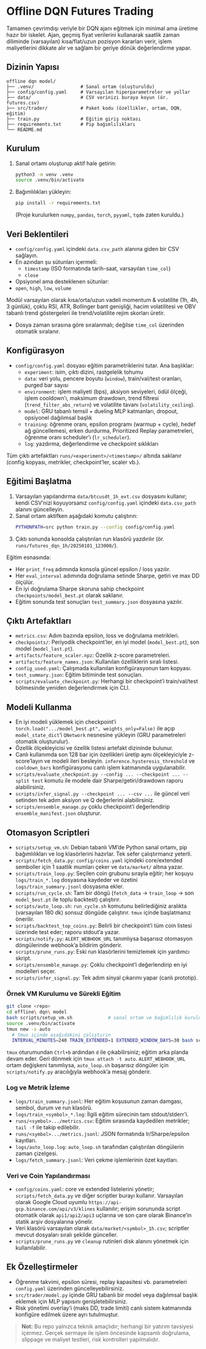 # Offline DQN Futures Trading

Tamamen çevrimdışı veriyle bir DQN ajanı eğitmek için minimal ama üretime hazır bir iskelet. Ajan, geçmiş fiyat verilerini kullanarak saatlik zaman diliminde (varsayılan) kısa/flat/uzun pozisyon kararları verir, işlem maliyetlerini dikkate alır ve sağlam bir geriye dönük değerlendirme yapar.

## Dizinin Yapısı

```
offline dqn model/
├── .venv/                 # Sanal ortam (oluşturuldu)
├── config/config.yaml     # Varsayılan hiperparametreler ve yollar
├── data/                  # CSV verinizi buraya koyun (ör. futures.csv)
├── src/trader/            # Paket kodu (özellikler, ortam, DQN, eğitim)
├── train.py               # Eğitim giriş noktası
├── requirements.txt       # Pip bağımlılıkları
└── README.md
```

## Kurulum

1. Sanal ortamı oluşturup aktif hale getirin:
   ```bash
   python3 -m venv .venv
   source .venv/bin/activate
   ```
2. Bağımlılıkları yükleyin:
   ```bash
   pip install -r requirements.txt
   ```
   (Proje kurulurken `numpy`, `pandas`, `torch`, `pyyaml`, `tqdm` zaten kuruldu.)

## Veri Beklentileri

- `config/config.yaml` içindeki `data.csv_path` alanına giden bir CSV sağlayın.
- En azından şu sütunları içermeli:
  - `timestamp` (ISO formatında tarih-saat, varsayılan `time_col`)
  - `close`
- Opsiyonel ama desteklenen sütunlar:
- `open`, `high`, `low`, `volume`

Modül varsayılan olarak kısa/orta/uzun vadeli momentum & volatilite (1h, 4h, 3 günlük), çoklu RSI, ATR, Bollinger bant genişliği, hacim volatilitesi ve OBV tabanlı trend göstergeleri ile trend/volatilite rejim skorları üretir.
- Dosya zaman sırasına göre sıralanmalı; değilse `time_col` üzerinden otomatik sıralanır.

## Konfigürasyon

- `config/config.yaml` dosyası eğitim parametriklerini tutar. Ana başlıklar:
  - `experiment`: isim, çıktı dizini, rastgelelik tohumu
  - `data`: veri yolu, pencere boyutu (`window`), train/val/test oranları, purged bar sayısı
  - `environment`: işlem maliyeti (bps), aksiyon seviyeleri, ödül ölçeği, işlem cooldown’ı, maksimum drawdown, trend filtresi (`trend_filter_abs_return`) ve volatilite tavanı (`volatility_ceiling`).
  - `model`: GRU tabanlı temsil + dueling MLP katmanları, dropout, opsiyonel dağılımsal başlık
  - `training`: öğrenme oranı, epsilon programı (warmup + cycle), hedef ağ güncellemesi, erken durdurma, Prioritized Replay parametreleri, öğrenme oranı scheduler’ı (`lr_scheduler`).
  - `log`: yazdırma, değerlendirme ve checkpoint sıklıkları

Tüm çıktı artefaktları `runs/<experiment>/<timestamp>/` altında saklanır (config kopyası, metrikler, checkpoint’ler, scaler vb.).

## Eğitimi Başlatma

1. Varsayılan yapılandırma `data/btcusdt_1h_ext.csv` dosyasını kullanır; kendi CSV’nizi koyuyorsanız `config/config.yaml` içindeki `data.csv_path` alanını güncelleyin.
2. Sanal ortam aktifken aşağıdaki komutu çalıştırın:
   ```bash
   PYTHONPATH=src python train.py --config config/config.yaml
   ```
3. Çıktı sonunda konsolda çalıştırılan run klasörü yazdırılır (ör. `runs/futures_dqn_1h/20250101_123000/`).

Eğitim esnasında:
- Her `print_freq` adımında konsola güncel epsilon / loss yazılır.
- Her `eval_interval` adımında doğrulama setinde Sharpe, getiri ve max DD ölçülür.
- En iyi doğrulama Sharpe skoruna sahip checkpoint `checkpoints/model_best.pt` olarak saklanır.
- Eğitim sonunda test sonuçları `test_summary.json` dosyasına yazılır.

## Çıktı Artefaktları

- `metrics.csv`: Adım bazında epsilon, loss ve doğrulama metrikleri.
- `checkpoints/`: Periyodik checkpoint’ler, en iyi model (`model_best.pt`), son model (`model_last.pt`).
- `artifacts/feature_scaler.npz`: Özellik z-score parametreleri.
- `artifacts/feature_names.json`: Kullanılan özelliklerin sıralı listesi.
- `config_used.yaml`: Çalışmada kullanılan konfigürasyonun tam kopyası.
- `test_summary.json`: Eğitim bitiminde test sonuçları.
- `scripts/evaluate_checkpoint.py`: Herhangi bir checkpoint’i train/val/test bölmesinde yeniden değerlendirmek için CLI.

## Modeli Kullanma

- En iyi modeli yüklemek için checkpoint’i `torch.load(".../model_best.pt", weights_only=False)` ile açıp `model_state_dict`’i `QNetwork` nesnesine yükleyin (GRU parametreleri otomatik oluşturulur).
- Özellik ölçekleyicisi ve özellik listesi artefakt dizininde bulunur.
- Canlı kullanımda son 128 bar için özellikleri üretip aynı ölçekleyiciyle z-score’layın ve modeli ileri besleyin. `inference.hysteresis_threshold` ve `cooldown_bars` konfigürasyonu canlı işlem katmanında uygulanabilir.
- `scripts/evaluate_checkpoint.py --config ... --checkpoint ... --split test` komutu ile modele dair Sharpe/getiri/drawdown raporu alabilirsiniz.
- `scripts/infer_signal.py --checkpoint ... --csv ...` ile güncel veri setinden tek adım aksiyon ve Q değerlerini alabilirsiniz.
- `scripts/ensemble_manage.py` çoklu checkpoint’i değerlendirip `ensemble_manifest.json` oluşturur.

## Otomasyon Scriptleri

- `scripts/setup_vm.sh`: Debian tabanlı VM’de Python sanal ortamı, pip bağımlılıkları ve log klasörlerini hazırlar. Tek sefer çalıştırmanız yeterli.
- `scripts/fetch_data.py`: `config/coins.yaml` içindeki core/extended semboller için 1 saatlik mumları çeker ve `data/market/` altına yazar.
- `scripts/train_loop.py`: Seçilen coin grubunu sırayla eğitir; her koşuyu `logs/train_*.log` dosyasına kaydeder ve özetini `logs/train_summary.jsonl` dosyasına ekler.
- `scripts/run_cycle.sh`: Tam bir döngü (`fetch_data` → `train_loop` → son `model_best.pt` ile toplu backtest) çalıştırır.
- `scripts/auto_loop.sh`: `run_cycle.sh` komutunu belirlediğiniz aralıkta (varsayılan 180 dk) sonsuz döngüde çalıştırır. `tmux` içinde başlatmanız önerilir.
- `scripts/backtest_top_coins.py`: Belirli bir checkpoint’i tüm coin listesi üzerinde test eder; raporu stdout’a yazar.
- `scripts/notify.py`: `ALERT_WEBHOOK_URL` tanımlıysa başarısız otomasyon döngülerinde webhook’a bildirim gönderir.
- `scripts/prune_runs.py`: Eski run klasörlerini temizlemek için yardımcı skript.
- `scripts/ensemble_manage.py`: Çoklu checkpoint’i değerlendirip en iyi modelleri seçer.
- `scripts/infer_signal.py`: Tek adım sinyal çıkarımı yapar (canlı prototip).

### Örnek VM Kurulumu ve Sürekli Eğitim

```bash
git clone <repo>
cd offline\ dqn\ model
bash scripts/setup_vm.sh             # sanal ortam ve bağımlılık kurulumunu yapar
source .venv/bin/activate
tmux new -s auto
  # tmux içinde aşağıdakini çalıştırın
  INTERVAL_MINUTES=240 TRAIN_EXTENDED=1 EXTENDED_WINDOW_DAYS=30 bash scripts/auto_loop.sh
```

`tmux` oturumundan `Ctrl+b` ardından `d` ile çıkabilirsiniz; eğitim arka planda devam eder. Geri dönmek için `tmux attach -t auto`.
`ALERT_WEBHOOK_URL` ortam değişkeni tanımlıysa, `auto_loop.sh` başarısız döngüler için `scripts/notify.py` aracılığıyla webhook’a mesaj gönderir.

### Log ve Metrik İzleme

- `logs/train_summary.jsonl`: Her eğitim koşusunun zaman damgası, sembol, durum ve run klasörü.
- `logs/train_<symbol>_*.log`: İlgili eğitim sürecinin tam stdout/stderr’i.
- `runs/<symbol>.../metrics.csv`: Eğitim sırasında kaydedilen metrikler; `tail -f` ile takip edilebilir.
- `runs/<symbol>.../metrics.jsonl`: JSON formatında lr/Sharpe/epsilon kayıtları.
- `logs/auto_loop.log`: `auto_loop.sh` tarafından çalıştırılan döngülerin zaman çizelgesi.
- `logs/fetch_summary.jsonl`: Veri çekme işlemlerinin özet kayıtları.

### Veri ve Coin Yapılandırması

- `config/coins.yaml`: core ve extended listelerini yönetir; `scripts/fetch_data.py` ve diğer scriptler burayı kullanır. Varsayılan olarak Google Cloud uyumlu `https://api-gcp.binance.com/api/v3/klines` kullanılır; erişim sorununda script otomatik olarak `api1/api2/api3` uçlarına ve son çare olarak Binance’in statik arşiv dosyalarına yönelir.
- Veri klasörü varsayılan olarak `data/market/<symbol>_1h.csv`; scriptler mevcut dosyaları sıralı şekilde günceller.
- `scripts/prune_runs.py` ve `cleanup` rutinleri disk alanını yönetmek için kullanılabilir.

## Ek Özelleştirmeler

- Öğrenme takvimi, epsilon süresi, replay kapasitesi vb. parametreleri `config.yaml` üzerinden güncelleyebilirsiniz.
- `src/trader/model.py` içinde GRU tabanlı bir model veya dağılımsal başlık eklemek için MLP yapısını genişletebilirsiniz.
- Risk yönetimi overlay’i (maks DD, trade limiti) canlı sistem katmanında konfigüre edilmek üzere ayrı tutulmuştur.

> **Not:** Bu repo yalnızca teknik amaçlıdır; herhangi bir yatırım tavsiyesi içermez. Gerçek sermaye ile işlem öncesinde kapsamlı doğrulama, slippage ve maliyet testleri, risk kontrolleri yapılmalıdır.
